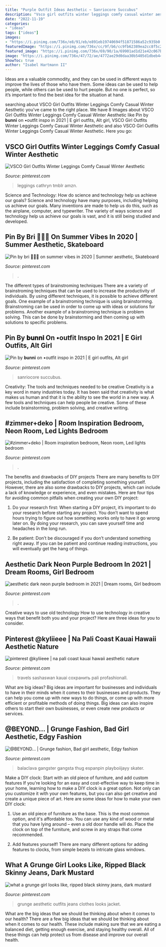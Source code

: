 ```yaml
---
title: "Purple Outfit Ideas Aesthetic ~ Sanriocore Succubus"
description: "Vsco girl outfits winter leggings comfy casual winter aesthetic"
date: "2022-11-19"
categories:
- "ideas"
tags: ["ideas"]
images:
- "https://i.pinimg.com/736x/e8/91/eb/e891eb19740694f51871586a52c935b0.jpg"
featuredImage: "https://i.pinimg.com/736x/cc/9f/b6/cc9fb62389ea2cc8f5c2b3c656c8e637.jpg"
featured_image: "https://i.pinimg.com/736x/69/90/1a/69901ad1d21e42c067b7ad2cfccf2f60.jpg"
image: "https://i.pinimg.com/736x/47/72/ae/4772ae29d0daa30b5405d1dbeb445b0e.jpg"
ShowToc: true
author: "Isabel Hartmann II"
---
```



Ideas are a valuable commodity, and they can be used in different ways to improve the lives of those who have them. Some ideas can be used to help people, while others can be used to hurt people. But no one is perfect, so it’s important to find the best idea for the situation at hand.

	

		
searching about VSCO Girl Outfits Winter Leggings Comfy Casual Winter Aesthetic you've came to the right place. We have 8 Images about VSCO Girl Outfits Winter Leggings Comfy Casual Winter Aesthetic like Pin by 𝐛𝐮𝐧𝐧𝐢 on •outfit inspo in 2021 | E girl outfits, Alt girl, VSCO Girl Outfits Winter Leggings Comfy Casual Winter Aesthetic and also VSCO Girl Outfits Winter Leggings Comfy Casual Winter Aesthetic. Here you go:
		
    
## VSCO Girl Outfits Winter Leggings Comfy Casual Winter Aesthetic

<img loading=lazy src="https://i.pinimg.com/736x/42/d1/45/42d145a6388fa3805e9405a134d3e65a.jpg" onerror="this.onerror=null;this.src='https://tse3.mm.bing.net/th?id=OIP.cvsMp-GmDMwDt_TNmee2DQHaNd&amp;pid=15.1';" alt="VSCO Girl Outfits Winter Leggings Comfy Casual Winter Aesthetic">

_Source: pinterest.com_

>leggings cathryn tmblr amzn. 

	

Science and Technology: How do science and technology help us achieve our goals?
Science and technology have many purposes, including helping us achieve our goals. Many inventions are made to help us do this, such as the airplane, computer, and typewriter. The variety of ways science and technology help us achieve our goals is vast, and it is still being studied and developed.

    
## Pin By Bri 🍄🧃🧸 On Summer Vibes In 2020 | Summer Aesthetic, Skateboard

<img loading=lazy src="https://i.pinimg.com/736x/69/90/1a/69901ad1d21e42c067b7ad2cfccf2f60.jpg" onerror="this.onerror=null;this.src='https://tse2.mm.bing.net/th?id=OIP.tye4ac8hFmni2eMpO05lQQHaJ4&amp;pid=15.1';" alt="Pin by bri 🍄🧃🧸 on summer vibes in 2020 | Summer aesthetic, Skateboard">

_Source: pinterest.com_

>. 

	

The different types of brainstroming techniques
There are a variety of brainstroming techniques that can be used to increase the productivity of individuals. By using different techniques, it is possible to achieve different goals. One example of a brainstroming technique is using brainstorming. Brainstroming can be used in order to come up with ideas or solutions for problems. Another example of a brainstroming technique is problem solving. This can be done by brainstorming and then coming up with solutions to specific problems.

    
## Pin By 𝐛𝐮𝐧𝐧𝐢 On •outfit Inspo In 2021 | E Girl Outfits, Alt Girl

<img loading=lazy src="https://i.pinimg.com/736x/e8/91/eb/e891eb19740694f51871586a52c935b0.jpg" onerror="this.onerror=null;this.src='https://tse3.mm.bing.net/th?id=OIP.s8OIR7JWFFBY1hdqGICGcAHaLn&amp;pid=15.1';" alt="Pin by 𝐛𝐮𝐧𝐧𝐢 on •outfit inspo in 2021 | E girl outfits, Alt girl">

_Source: pinterest.com_

>sanriocore succubus. 

	

Creativity: The tools and techniques needed to be creative
Creativity is a key word in many industries today. It has been said that creativity is what makes us human and that it is the ability to see the world in a new way. A few tools and techniques can help people be creative. Some of these include brainstorming, problem solving, and creative writing.

    
## #zimmer+deko | Room Inspiration Bedroom, Neon Room, Led Lights Bedroom

<img loading=lazy src="https://i.pinimg.com/736x/47/72/ae/4772ae29d0daa30b5405d1dbeb445b0e.jpg" onerror="this.onerror=null;this.src='https://tse3.mm.bing.net/th?id=OIP.nPuHqJuJYFGKsCu7qGK8eAHaLh&amp;pid=15.1';" alt="#zimmer+deko | Room inspiration bedroom, Neon room, Led lights bedroom">

_Source: pinterest.com_

>. 

	

The benefits and drawbacks of DIY projects
There are many benefits to DIY projects, including the satisfaction of completing something yourself. However, there are also some drawbacks to DIY projects, which can include a lack of knowledge or experience, and even mistakes. Here are four tips for avoiding common pitfalls when creating your own DIY project:
1. Do your research first: When starting a DIY project, it’s important to do your research before starting any project. You don’t want to spend hours trying to figure out how something works only to have it go wrong later on. By doing your research, you can save yourself time and headaches in the long run.

2. Be patient: Don’t be discouraged if you don’t understand something right away. If you can be patient and continue reading instructions, you will eventually get the hang of things.

    
## Aesthetic Dark Neon Purple Bedroom In 2021 | Dream Rooms, Girl Bedroom

<img loading=lazy src="https://i.pinimg.com/736x/ef/31/53/ef3153a10ea71e63aa3b80248060993f.jpg" onerror="this.onerror=null;this.src='https://tse1.mm.bing.net/th?id=OIP.87q1tJpRbaIJIm4F0G88UwHaJ3&amp;pid=15.1';" alt="aesthetic dark neon purple bedroom in 2021 | Dream rooms, Girl bedroom">

_Source: pinterest.com_

>. 

	

Creative ways to use old technology
How to use technology in creative ways that benefit both you and your project? Here are three ideas for you to consider.

    
## Pinterest @kyliieee | Na Pali Coast Kauai Hawaii Aesthetic Nature

<img loading=lazy src="https://i.pinimg.com/736x/dd/4f/5d/dd4f5dc1c15b4979acda3a2b63e4b85b.jpg" onerror="this.onerror=null;this.src='https://tse1.mm.bing.net/th?id=OIP.ub3pAlTxOtNbKafjrZyKCgHaLF&amp;pid=15.1';" alt="pinterest @kyliieee | na pali coast kauai hawaii aesthetic nature">

_Source: pinterest.com_

>travels sashaswan kauai сохранить pali profashionall. 

	

What are big ideas?
Big ideas are important for businesses and individuals to have in their minds when it comes to their businesses and products. They can help you come up with new ways to do things, or come up with more efficient or profitable methods of doing things. Big ideas can also inspire others to start their own businesses, or even create new products or services.

    
## @BEYOND... | Grunge Fashion, Bad Girl Aesthetic, Edgy Fashion

<img loading=lazy src="https://i.pinimg.com/736x/cc/9f/b6/cc9fb62389ea2cc8f5c2b3c656c8e637.jpg" onerror="this.onerror=null;this.src='https://tse2.mm.bing.net/th?id=OIP.Am0rbr-blPS48izZSeziAQHaNJ&amp;pid=15.1';" alt="@BEYOND... | Grunge fashion, Bad girl aesthetic, Edgy fashion">

_Source: pinterest.com_

>balaclava gangster gangsta thug espanpin playboiijayy skater. 

	

Make a DIY clock: Start with an old piece of furniture, and add custom features
If you're looking for an easy and cost-effective way to keep time in your home, learning how to make a DIY clock is a great option. Not only can you customize it with your own features, but you can also get creative and create a unique piece of art. Here are some ideas for how to make your own DIY clock:
1. Use an old piece of furniture as the base. This is the most common option, and it's affordable too. You can use any kind of wood or metal that you have lying around – even a old door handle will do. Place the clock on top of the furniture, and screw in any straps that come recommended.

2. Add features yourself! There are many different options for adding features to clocks, from simple bezels to intricate glass windows.

    
## What A Grunge Girl Looks Like, Ripped Black Skinny Jeans, Dark Mustard

<img loading=lazy src="https://i.pinimg.com/736x/1f/f8/1a/1ff81a15b371756eaaed8ac3764d8b92.jpg" onerror="this.onerror=null;this.src='https://tse1.mm.bing.net/th?id=OIP.sfO3euuWWlG0UwYcpGa1qQHaJ4&amp;pid=15.1';" alt="what a grunge girl looks like, ripped black skinny jeans, dark mustard">

_Source: pinterest.com_

>grunge aesthetic outfits jeans clothes looks jacket. 

	

What are the big ideas that we should be thinking about when it comes to our health?
There are a few big ideas that we should be thinking about when it comes to our health. These include making sure that we are eating a balanced diet, getting enough exercise, and staying healthy overall. All of these things can help protect us from disease and improve our overall health.

